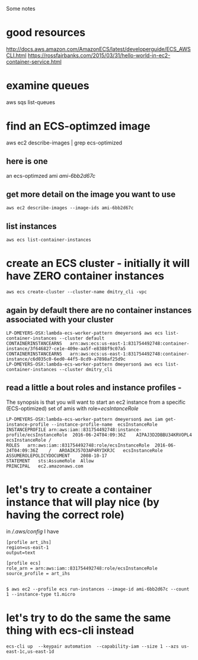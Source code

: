 
Some notes 

# good resources

http://docs.aws.amazon.com/AmazonECS/latest/developerguide/ECS_AWSCLI.html
https://rossfairbanks.com/2015/03/31/hello-world-in-ec2-container-service.html

# examine queues
aws sqs list-queues

# find an ECS-optimzed image
aws ec2 describe-images | grep ecs-optimized

## here is one
an ecs-optimzed ami *ami-6bb2d67c*

## get more detail on the image you want to use 

	aws ec2 describe-images --image-ids ami-6bb2d67c

## list instances
	
	aws ecs list-container-instances


# create an ECS cluster - initially it will have ZERO container instances

	aws ecs create-cluster --cluster-name dmitry_cli -vpc

## again by default there are no container instances associated with your cluster

	LP-DMEYERS-OSX:lambda-ecs-worker-pattern dmeyerson$ aws ecs list-container-instances --cluster default
	CONTAINERINSTANCEARNS	arn:aws:ecs:us-east-1:831754492748:container-instance/3f646827-ce1e-409e-aa5f-e8388f9c07a5
	CONTAINERINSTANCEARNS	arn:aws:ecs:us-east-1:831754492748:container-instance/c6d035c0-6ed0-44f5-8cd9-a7898af25d9c
	LP-DMEYERS-OSX:lambda-ecs-worker-pattern dmeyerson$ aws ecs list-container-instances --cluster dmitry_cli


## read a little a bout roles and instance profiles - 

The synopsis is that you will want to start an ec2 instance from a specific (ECS-optimized) set of amis with role=*ecsIntanceRole*

	LP-DMEYERS-OSX:lambda-ecs-worker-pattern dmeyerson$ aws iam get-instance-profile --instance-profile-name  ecsInstanceRole
	INSTANCEPROFILE	arn:aws:iam::831754492748:instance-profile/ecsInstanceRole	2016-06-24T04:09:36Z	AIPAJ3D2DBBU34KRVOPL4	ecsInstanceRole	/
	ROLES	arn:aws:iam::831754492748:role/ecsInstanceRole	2016-06-24T04:09:36Z	/	AROAIKJ57O3AP4RYIKRJC	ecsInstanceRole
	ASSUMEROLEPOLICYDOCUMENT	2008-10-17
	STATEMENT	sts:AssumeRole	Allow
	PRINCIPAL	ec2.amazonaws.com


# let's try to create a container instance that will play nice (by having the correct role)

in */.aws/config* I have 

	[profile art_ihs]
	region=us-east-1
	output=text

	[profile ecs]
	role_arn = arn:aws:iam::831754492748:role/ecsInstanceRole
	source_profile = art_ihs


	$ aws ec2 --profile ecs run-instances --image-id ami-6bb2d67c --count 1 --instance-type t1.micro

# let's try to do the same the same thing with ecs-cli instead

	ecs-cli up  --keypair automation  --capability-iam --size 1 --azs us-east-1c,us-east-1d